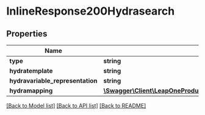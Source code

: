 # InlineResponse200Hydrasearch

## Properties
Name | Type | Description | Notes
------------ | ------------- | ------------- | -------------
**type** | **string** |  | [optional] 
**hydratemplate** | **string** |  | [optional] 
**hydravariable_representation** | **string** |  | [optional] 
**hydramapping** | [**\Swagger\Client\LeapOneProductModels\InlineResponse200HydrasearchHydramapping[]**](InlineResponse200HydrasearchHydramapping.md) |  | [optional] 

[[Back to Model list]](../../README.md#documentation-for-models) [[Back to API list]](../../README.md#documentation-for-api-endpoints) [[Back to README]](../../README.md)


